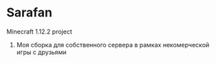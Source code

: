 # Sarafan
Minecraft 1.12.2 project
1. Моя сборка для собственного сервера в рамках некомерческой игры с друзьями
